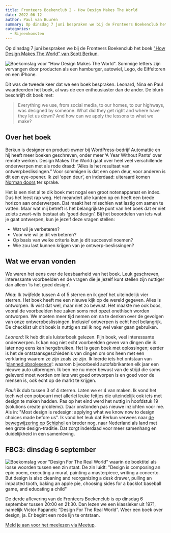 ```yaml
---
title: Fronteers Boekenclub 2 - How Design Makes The World
date: 2022-06-12
author: Paul van Buuren
summary: Op dinsdag 7 juni bespraken we bij de Fronteers Boekenclub het boek "How Design Makes The World" van Scott Berkun.
categories:
  - Bijeenkomsten
---
```


Op dinsdag 7 juni bespraken we bij de Fronteers Boekenclub het boek ["How Design Makes The World" van Scott Berkun](https://designmtw.com/).

![Boekomslag voor "How Design Makes The World". Sommige letters zijn vervangen door producten als een hamburger, autowiel, Lego, de Eiffeltoren en een iPhone.](/_img/omslag-design-makes-the-world-scott-berkun-200w.jpg)

Dit was de tweede keer dat we een boek bespraken. Leonard, Nina en Paul waardeerden het boek, al was de een enthousiaster dan de ander. De blurb beschrijft dit boek met:

> Everything we use, from social media, to our homes, to our highways, was designed by someone. What did they get right and where have they let us down? And how can we apply the lessons to what we make?

## Over het boek

Berkun is designer en product-owner bij WordPress-bedrijf Automattic en hij heeft meer boeken geschreven, onder meer ‘A Year Without Pants’ over remote werken. Design Makes The World gaat over heel veel verschillende onderwerpen met als rode draad: “Alles is het resultaat van ontwerpbeslissingen.” Voor sommigen is dat een open deur, voor anderen is dit een eye-opener. Ik zei ‘open deur’, en inderdaad: uiteraard komen [Norman doors](https://99percentinvisible.org/article/norman-doors-dont-know-whether-push-pull-blame-design/) ter sprake.

Het is een niet al te dik boek met nogal een groot notenapparaat en index. Dus het leest rap weg. Het meandert alle kanten op en heeft een brede horizon aan onderwerpen. Dat maakt het misschien wat lastig om samen te vatten. Maar wat mij betreft is het belangrijkste punt van het boek dat er niet zoiets zwart-wits bestaat als ‘goed design’. Bij het beoordelen van iets wat je gaat ontwerpen, kun je jezelf deze vragen stellen:

- Wat wil je verbeteren?
- Voor wie wil je dit verbeteren?
- Op basis van welke criteria kun je dit succesvol noemen?
- Wie zou last kunnen krijgen van je ontwerp-beslissingen?

## Wat we ervan vonden

We waren het eens over de leesbaarheid van het boek. Leuk geschreven, interessante voorbeelden en de vragen die je jezelf kunt stellen zijn nuttiger dan alleen ‘is het goed design’.

_Nina_: Ik twijfelde tussen 4 of 5 sterren en ik geef het uiteindelijk vier sterren. Het boek heeft me een nieuwe kijk op de wereld gegeven. Alles is ontworpen. Ik wist dat wel, maar niet zo bewust. Het maakte me ook boos, vooral de voorbeelden hoe zaken soms met opzet onethisch worden ontworpen. We moeten meer tijd nemen om na te denken over de gevolgen van onze ontwerpbeslissingen. Inclusief ontwerpen is echt heel belangrijk. De checklist uit dit boek is nuttig en zal ik nog wel vaker gaan gebruiken.

_Leonard_: Ik heb dit als luisterboek gelezen. Fijn boek, veel interessante onderwerpen. Ik kan nog niet echt voorbeelden geven van dingen die ik later nog eens kan hergebruiken. Het is geen boek met oplossingen; eerder is het de ontstaansgeschiedenis van dingen om ons heen met een verklaring waarom ze zijn zoals ze zijn. Ik leerde iets het ontstaan van ‘[planned obsolesence](https://en.wikipedia.org/wiki/Planned_obsolescence)’: waarom bijvoorbeeld autofabrikanten elk jaar een nieuwe auto uitbrengen. Ik ben me nu meer bewust van de strijd die soms geleverd moet worden om iets wat goed ontworpen is en goed voor de mensen is, ook echt op de markt te krijgen.

_Paul_: ik dub tussen 3 of 4 sterren. Laten we er 4 van maken. Ik vond het toch wel een potpourri met allerlei leuke feitjes die uiteindelijk ook iets met design te maken hadden. Pas op het eind werd het nuttig in hoofdstuk 19 (solutions create problems). Daar onstonden pas nieuwe inzichten voor me. Als in: "Most design is redesign: applying what we know now to design choices made before us". Ik vond het leuk dat Berkun verwees naar [de bewegwijzering op Schiphol](https://www.mijksenaar.com/project/amsterdam-airport-schiphol-2-2/) en breder nog, naar Nederland als land met een grote design-traditie. Dat zorgt inderdaad voor meer samenhang en duidelijkheid in een samenleving.

## FBC3: dinsdag 6 september

![Boekomslag voor "Design For The Real World" waarin de boektitel als losse woorden tussen een zin staat. De zin luidt: "Design is composing an epic poem, executing a mural, painting a masterpiece, writing a concerto. But design is also cleaning and reorganizing a desk drawer, pulling an impacted tooth, baking an apple pie, choosing sides for a backlot baseball game, and educating a child"](/_img/papanek-design-for-the-real-world-200w.jpg)

De derde aflevering van de Fronteers Boekenclub is op dinsdag 6 september tussen 20:00 en 21:30. Dan lezen we een klassieker uit 1971, namelijk Victor Papanek: “Design For The Real World”. Weer een boek over design, ja. Er begint een rode lijn te ontstaan.

[Meld je aan voor het meelezen via Meetup](https://www.meetup.com/fronteers-nl/events/286424272/).
